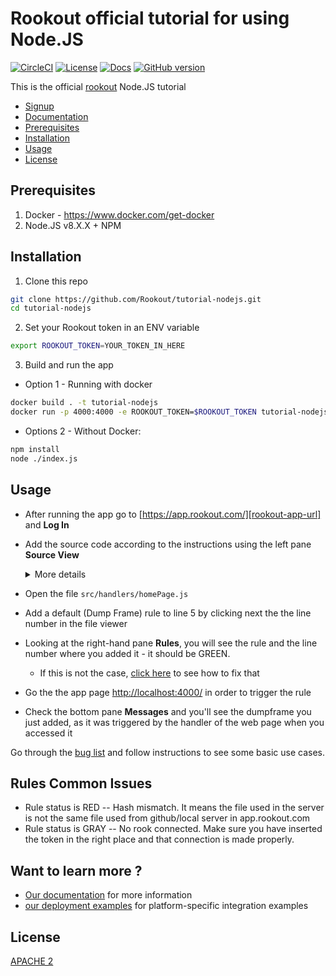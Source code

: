 # Rookout official tutorial for using Node.JS

[![CircleCI](https://circleci.com/gh/Rookout/tutorial-nodejs/tree/master.svg?style=svg)](https://circleci.com/gh/Rookout/tutorial-nodejs/tree/master)
[![License][license-image]][license-url]
[![Docs][docs-image]][docs-url]
[![GitHub version][version-badge]](https://badge.fury.io/gh/rookout%2Ftryme-tutorial)

This is the official [rookout][rookout-getting-started] Node.JS tutorial

- [Signup][rookout-signup]
- [Documentation][docs-url]
- [Prerequisites](#prerequisites)
- [Installation](#installation)
- [Usage](#usage)
- [License](#license)


## Prerequisites

1. Docker - https://www.docker.com/get-docker
2. Node.JS v8.X.X + NPM 

## Installation

1. Clone this repo

```bash
git clone https://github.com/Rookout/tutorial-nodejs.git
cd tutorial-nodejs
``` 

2. Set your Rookout token in an ENV variable 

```bash
export ROOKOUT_TOKEN=YOUR_TOKEN_IN_HERE
```
     
3. Build and run the app

- Option 1 - Running with docker

```bash
docker build . -t tutorial-nodejs
docker run -p 4000:4000 -e ROOKOUT_TOKEN=$ROOKOUT_TOKEN tutorial-nodejs
```


- Options 2 - Without Docker:

```bash
npm install
node ./index.js
```

## Usage

- After running the app go to [https://app.rookout.com/][rookout-app-url] and **Log In**
- Add the source code according to the instructions using the left pane **Source View**

    <details>
    <summary>More details</summary>
    <p>
    
    #### Adding source code
    
    1. Click on Add source
    1. Choose source control
        - Github
            - Click on Connect
            - Authorize O-Auth
            - Fill `Repository Owner`
            - Click `Repository` and choose from the dropdown menu
            - Click Next
            - Choose the desired branch
            - Click View Repository
        - Local FileSystem - Server
            - Click on Setup Server
            - Choose a supported HTTP Server (Node.js)
            - Leave the default port `8000` or choose your own
            - Run your local server e.g. `simple-https -p 8000` in the right directory
            - Click on Connect to Server
    </p>
    </details>
    
    
- Open the file `src/handlers/homePage.js`
- Add a default (Dump Frame) rule to line 5 by clicking next the the line number in the file viewer
- Looking at the right-hand pane **Rules**, you will see the rule and the line number where you added it - it should be GREEN.
    - If this is not the case, [click here](#rules-common-issues) to see how to fix that
- Go the the app page [http://localhost:4000/](http://localhost:4000/) in order to trigger the rule
- Check the bottom pane **Messages** and you'll see the dumpframe you just added, as it was triggered by the handler of the web page when you accessed it

Go through the [bug list](BUGHUNT.md) and follow instructions to see some basic use cases.

## Rules Common Issues

- Rule status is RED -- Hash mismatch. It means the file used in the server is not the same file used from github/local server in app.rookout.com
- Rule status is GRAY -- No rook connected. Make sure you have inserted the token in the right place and that connection is made properly.

## Want to learn more ?

- [Our documentation][docs-url] for more information
- [our deployment examples][deployment-examples] for platform-specific integration examples

## License
[APACHE 2](LICENSE)

[version-badge]: https://badge.fury.io/gh/rookout%2Ftryme-tutorial.svg
[license-url]: LICENSE
[docs-url]: https://docs.rookout.com/
[rookout-getting-started]: https://docs.rookout.com/docs/introduction.html
[rookout-signup]: https://www.rookout.com/trial/
[docs-image]: https://img.shields.io/badge/docs-latest-blue.svg
[license-image]: https://img.shields.io/badge/License-Apache%202.0-blue.svg
[rookout-app-url]: https://app.rookout.com/
[deployment-examples]: https://github.com/Rookout/deployment-examples
